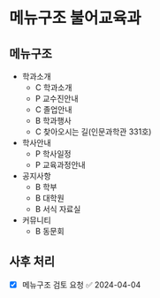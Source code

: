 # 메뉴구조 불어교육과

## 메뉴구조

- 학과소개
  - C 학과소개
  - P 교수진안내
  - C 졸업안내
  - B 학과행사
  - C 찾아오시는 길(인문과학관 331호)
- 학사안내
  - P 학사일정
  - P 교육과정안내
- 공지사항
  - B 학부
  - B 대학원
  - B 서식 자료실
- 커뮤니티
  - B 동문회

## 사후 처리

- [x] 메뉴구조 검토 요청 ✅ 2024-04-04
